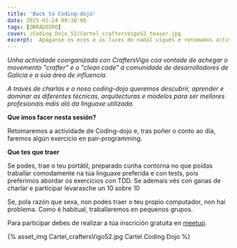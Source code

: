 ```yaml
---
title: 'Back to Coding-dojo'
date: 2025-01-24 09:30:00
tags: [OBRADOIRO]
cover: /Coding_Dojo_52/Cartel_craftersVigo52_teaser.jpg
excerpt:  Apáganse os ecos e as luces do nadal vigués e retomamos actividade.
---
```


<em>Unha actividade coorganizada con CraftersVigo coa vontade de achegar o movemento "crafter" e o "clean code" á comunidade de desarrolladores de Galicia e a súa área de influencia.

A través de charlas e o noso coding-dojo queremos descubrir, aprender e dominar as diferentes técnicas, arquitecturas e modelos para ser mellores profesionais máis aló da linguaxe utilizada.</em>

<strong>Que imos facer nesta sesión?</strong>

Retomaremos a actividade de Coding-dojo e, tras poñer o conto ao día, faremos algún exercicio en pair-programming.


<strong>Que tes que traer</strong>

Se podes, trae o teu portátil, preparado cunha contorna no que poidas traballar comodamente na túa linguaxe preferida e con tests, pois preferimos abordar os exercicios con TDD. Se ademais vés con ganas de charlar e participar levarasche un 10 sobre 10

Se, pola razón que sexa, non podes traer o teu propio computador, non hai problema. Como é habitual, traballaremos en pequenos grupos.



Para participar debes de realizar a túa inscrición gratuita en [meetup](https://www.meetup.com/craftersvigo/events/305791301).




{% asset_img Cartel_craftersVigo52.jpg Cartel Coding Dojo %}
